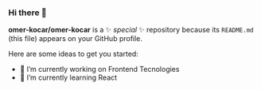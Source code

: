 ### Hi there 👋


**omer-kocar/omer-kocar** is a ✨ _special_ ✨ repository because its `README.md` (this file) appears on your GitHub profile.

Here are some ideas to get you started:

- 🔭 I’m currently working on Frontend Tecnologies
- 🌱 I’m currently learning React 

